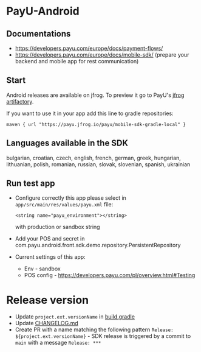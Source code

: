 # PayU-Android

## Documentations
* https://developers.payu.com/europe/docs/payment-flows/
* https://developers.payu.com/europe/docs/mobile-sdk/ (prepare your backend and mobile app for rest communication)

## Start
Android releases are available on jfrog. To preview it go to PayU's [jfrog artifactory](https://payu.jfrog.io/ui/native/mobile-sdk-gradle-local/). 

If you want to use it in your app add this line to gradle repositories:
```
maven { url "https://payu.jfrog.io/payu/mobile-sdk-gradle-local" }
```

## Languages available in the SDK
bulgarian, croatian, czech, english, french, german, greek, hungarian, lithuanian, polish, romanian, russian, slovak, slovenian, spanish, ukrainian

## Run test app
* Configure correctly this app please select in `app/src/main/res/values/payu.xml` file:
  ```
  <string name="payu_environment"></string>
  ```
  with production or sandbox string

* Add your POS and secret in com.payu.android.front.sdk.demo.repository.PersistentRepository
* Current settings of this app:
    * Env - sandbox
    * POS config - https://developers.payu.com/pl/overview.html#Testing

# Release version
* Update `project.ext.versionName` in [build.gradle](build.gradle)
* Update [CHANGELOG.md](CHANGELOG.md)
* Create PR with a name matching the following pattern `Release: ${project.ext.versionName}` - 
  SDK release is triggered by a commit to `main` with a message `Release: ***`
